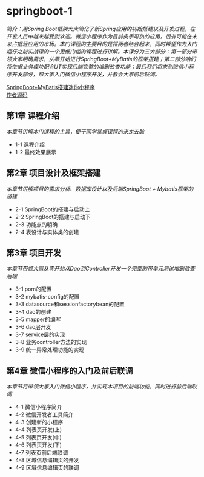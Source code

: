 # springboot-1
*简介：用Spring Boot框架大大简化了新Spring应用的初始搭建以及开发过程，在开发人员中越来越受到欢迎。微信小程序作为目前炙手可热的应用，很有可能在未来占据轻应用的市场。本门课程的主要目的是将两者结合起来，同时希望作为入门翔仔之前实战课的一个更低门槛的课程进行讲解。本课分为三大部分：第一部分带领大家明确需求，从零开始进行SpringBoot+MyBatis的框架搭建；第二部分咱们将依据业务模块配合UT实现后端完整的增删改查功能；最后我们将来到微信小程序开发部分，帮大家入门微信小程序开发，并教会大家前后联调。*

[SpringBoot+MyBatis搭建迷你小程序](https://www.imooc.com/learn/945)<br>
[作者源码](https://gitee.com/xiangze/demo/tree/master/src/main/java/com/imooc/demo)

## 第1章 课程介绍
*本章节讲解本门课程的主旨，便于同学掌握课程的来龙去脉*
- 1-1 课程介绍
- 1-2 最终效果展示

## 第2章 项目设计及框架搭建
*本章节讲解项目的需求分析、数据库设计以及后端SpringBoot + Mybatis框架的搭建*
- 2-1 SpringBoot的搭建与启动上
- 2-2 SpringBoot的搭建与启动下
- 2-3 功能点的明确
- 2-4 表设计与实体类的创建
 
## 第3章 项目开发
*本章节带领大家从零开始从Dao到Controller开发一个完整的带单元测试增删改查后端*
- 3-1 pom的配置
- 3-2 mybatis-config的配置
- 3-3 datasource和sessionfactorybean的配置
- 3-4 dao的创建
- 3-5 mapper的编写
- 3-6 dao层开发
- 3-7 service层的实现
- 3-8 业务controller方法的实现
- 3-9 统一异常处理功能的实现
 
## 第4章 微信小程序的入门及前后联调
*本章节将带领大家入门微信小程序，并实现本项目的前端功能，同时进行前后端联调*
- 4-1 微信小程序简介
- 4-2 微信开发者工具简介
- 4-3 创建新的小程序
- 4-4 列表页开发(上)
- 4-5 列表页开发(中)
- 4-6 列表页开发(下)
- 4-7 列表页前后端联调
- 4-8 区域信息编辑页的开发
- 4-9 区域信息编辑页的联调
